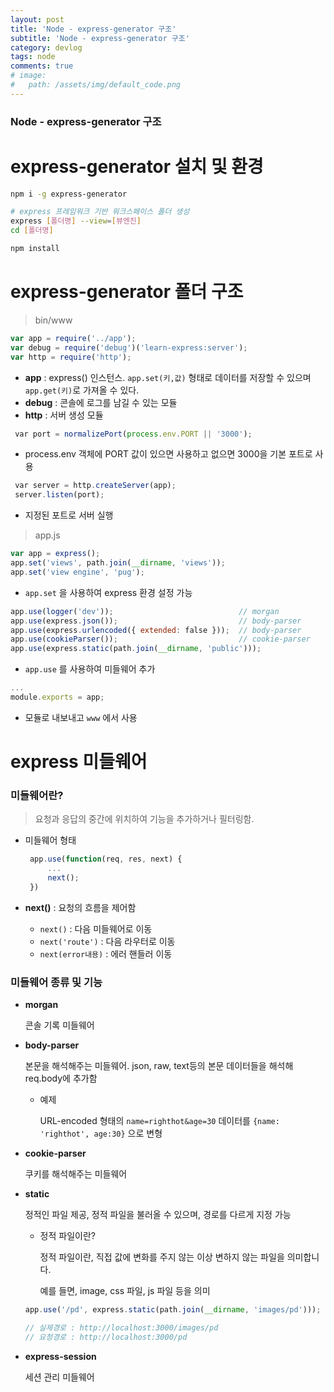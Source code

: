 ```yaml
---
layout: post
title: 'Node - express-generator 구조'
subtitle: 'Node - express-generator 구조'
category: devlog
tags: node
comments: true
# image: 
#   path: /assets/img/default_code.png
---
```


### Node - express-generator 구조

# express-generator 설치 및 환경

```bash
npm i -g express-generator

# express 프레임워크 기반 워크스페이스 폴더 생성
express [폴더명] --view=[뷰엔진]
cd [폴더명]

npm install
```

# express-generator 폴더 구조 

> bin/www

```jsx
var app = require('../app');  
var debug = require('debug')('learn-express:server');  
var http = require('http');
```

- **app** : express() 인스턴스. `app.set(키,값)` 형태로 데이터를 저장할 수 있으며 `app.get(키)`로 가져올 수 있다.
- **debug** : 콘솔에 로그를 남길 수 있는 모듈
- **http** : 서버 생성 모듈

 

```jsx
 var port = normalizePort(process.env.PORT || '3000');
```

- process.env 객체에 PORT 값이 있으면 사용하고 없으면 3000을 기본 포트로 사용

 

```jsx
 var server = http.createServer(app);  
 server.listen(port);
```

- 지정된 포트로 서버 실행

 

> app.js

```jsx
var app = express();  
app.set('views', path.join(__dirname, 'views'));  
app.set('view engine', 'pug');
```

- `app.set` 을 사용하여 express 환경 설정 가능

 

```jsx
app.use(logger('dev'));                            // morgan
app.use(express.json());                           // body-parser
app.use(express.urlencoded({ extended: false }));  // body-parser
app.use(cookieParser());                           // cookie-parser
app.use(express.static(path.join(__dirname, 'public')));
```

- `app.use` 를 사용하여 미들웨어 추가

 

```jsx
...  
module.exports = app;
```

- 모듈로 내보내고 `www` 에서 사용

   

# express 미들웨어

### 미들웨어란?

> 요청과 응답의 중간에 위치하여 기능을 추가하거나 필터링함.

- 미들웨어 형태

    ```jsx
     app.use(function(req, res, next) {
         ...
         next();
     })
    ```

- **next()** : 요청의 흐름을 제어함
    - `next()` : 다음 미들웨어로 이동
    - `next('route')` : 다음 라우터로 이동
    - `next(error내용)` : 에러 핸들러 이동

 

### 미들웨어 종류 및 기능

- **morgan**

    콘솔 기록 미들웨어

- **body-parser**

    본문을 해석해주는 미들웨어. json, raw, text등의 본문 데이터들을 해석해 req.body에 추가함

    - 예제

        URL-encoded 형태의 `name=righthot&age=30` 데이터를  `{name: 'righthot', age:30}` 으로 변형

- **cookie-parser**

    쿠키를 해석해주는 미들웨어

- **static**

    정적인 파일 제공, 정적 파일을 불러올 수 있으며, 경로를 다르게 지정 가능

    - 정적 파일이란?

        정적 파일이란, 직접 값에 변화를 주지 않는 이상 변하지 않는 파일을 의미합니다. 

        예를 들면, image, css 파일, js 파일 등을 의미

    ```jsx
    app.use('/pd', express.static(path.join(__dirname, 'images/pd')));

    // 실제경로 : http://localhost:3000/images/pd
    // 요청경로 : http://localhost:3000/pd
    ```

- **express-session**

    세션 관리 미들웨어